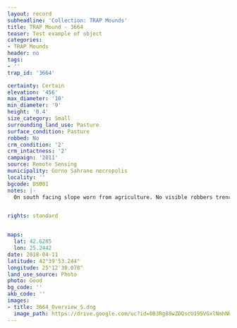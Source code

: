 ```yaml
---
layout: record
subheadline: 'Collection: TRAP Mounds'
title: TRAP Mound - 3664
teaser: Test example of object
categories:
- TRAP Mounds
header: no
tags:
- ''
trap_id: '3664'

certainty: Certain
elevation: '456'
max_diameter: '10'
min_diameter: '9'
height: '0.4'
size_category: Small
surrounding_land_use: Pasture
surface_condition: Pasture
robbed: No
crm_condition: '2'
crm_intactness: '2'
campaign: '2011'
source: Remote Sensing
municipality: Gorno Sahrane necropolis
locality: ''
bgcode: DS001
notes: |-
  On south facing slope worn from agriculture. No visible robbers trenches.


rights: standard


maps:
  lat: 42.6285
  lon: 25.2442
date: 2018-04-11
latitude: 42°39'53.244"
longitude: 25°12'30.078"
land_use_source: Photo
photo: Good
bg_code: ''
akb_code: ''
images:
- title: 3664_Overview_S.dng
  image_path: https://drive.google.com/uc?id=0B3Rg88wZDQscU195VGxlNmhNRGM
---
```

